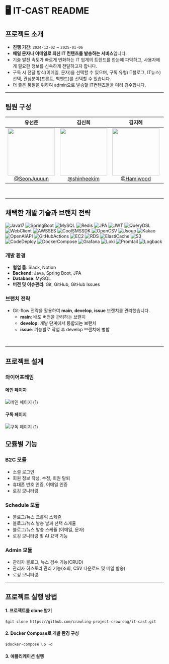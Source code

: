 ﻿
# 🖥️ IT-CAST README

## 프로젝트 소개

- **진행 기간**: `2024-12-02` ~ `2025-01-06`
- **매일 문자나 이메일로 최신 IT 컨텐츠를 발송하는 서비스**입니다.
- 기술 발전 속도가 빠르게 변화하는 IT 업계의 트렌드를 한눈에 파악하고,
사용자에게 필요한 정보를 신속하게 전달하고자 합니다.
- 구독 시 전달 방식(이메일, 문자)을 선택할 수 있으며, 구독 유형(IT블로그, IT뉴스) 선택, 관심분야(프론트, 백엔드)를 선택할 수 있습니다.
- 더 좋은 품질을 위하여 admin으로 발송할 IT컨텐츠들을 미리 검수합니다.
  <br>

---

## 팀원 구성

<div align="center">

|                                          **유선준**                                           | **김신희** | **김지혜** | **권준석** | **최서영** |
|:------------------------------------------------------------------------------------------:|  :------: | :------: | :------: | :------: |
| <img src="https://github.com/SeonJuuuun.png" height="150"> <br/> [@SeonJuuuun](https://github.com/SeonJuuuun) | <img src="https://github.com/shinheekim.png" height="150"> <br/> [@shinheekim](https://github.com/shinheekim) | <img src="https://github.com/Hamiwood.png" height="150"> <br/> [@Hamiwood](https://github.com/Hamiwood) | <img src="https://github.com/junseok708.png" height="150"> <br/> [@junseok708](https://github.com/junseok708) | <img src="https://github.com/seoyeong-4811.png" height="150"> <br/> [@seoyeong-4811](https://github.com/seoyeong-4811) |

</div>

<br>

---

## 채택한 개발 기술과 브랜치 전략

![Java17](https://img.shields.io/badge/Java17-007396?style=for-the-badge&logo=java&logoColor=white)
![SpringBoot](https://img.shields.io/badge/SpringBoot-6DB33F?style=for-the-badge&logo=springboot&logoColor=white)
![MySQL](https://img.shields.io/badge/MySQL-4479A1?style=for-the-badge&logo=mysql&logoColor=white)
![Redis](https://img.shields.io/badge/Redis-DC382D?style=for-the-badge&logo=redis&logoColor=white)
![JPA](https://img.shields.io/badge/JPA-6DB33F?style=for-the-badge&logo=hibernate&logoColor=white)
![JWT](https://img.shields.io/badge/JWT-000000?style=for-the-badge&logo=jsonwebtokens&logoColor=white)
![QueryDSL](https://img.shields.io/badge/QueryDSL-6DB33F?style=for-the-badge&logo=QueryDSL&logoColor=white)
![WebClient](https://img.shields.io/badge/WebClient-6DB33F?style=for-the-badge&logo=spring&logoColor=white)
![AWSSES](https://img.shields.io/badge/AWSSES-FF9900?style=for-the-badge&logo=amazonSES&logoColor=white)
![CoolSMSSDK](https://img.shields.io/badge/CoolSMSSDK-FF9900?style=for-the-badge&logo=sms&logoColor=white)
![OpenCSV](https://img.shields.io/badge/OpenCSV-FF9900?style=for-the-badge&logo=csv&logoColor=white)
![Jsoup](https://img.shields.io/badge/Jsoup-FF9900?style=for-the-badge&logo=jsoup&logoColor=white)
![Kakao](https://img.shields.io/badge/Kakao-FFCD00?style=for-the-badge&logo=kakao&logoColor=white)
![OpenAIAPI](https://img.shields.io/badge/OpenAIAPI-412991?style=for-the-badge&logo=openai&logoColor=white)
![GitHubActions](https://img.shields.io/badge/GitHubActions-2088FF?style=for-the-badge&logo=githubactions&logoColor=white)
![EC2](https://img.shields.io/badge/EC2-FF9900?style=for-the-badge&logo=amazonec2&logoColor=white)
![RDS](https://img.shields.io/badge/RDS-527FFF?style=for-the-badge&logo=amazonrds&logoColor=white)
![ElastiCache](https://img.shields.io/badge/ElastiCache-FF4F8B?style=for-the-badge&logo=amazonelasticache&logoColor=white)
![S3](https://img.shields.io/badge/S3-569A31?style=for-the-badge&logo=amazons3&logoColor=white)
![CodeDeploy](https://img.shields.io/badge/CodeDeploy-6DB33F?style=for-the-badge&logo=awscodedeploy&logoColor=white)
![DockerCompose](https://img.shields.io/badge/DockerCompose-2496ED?style=for-the-badge&logo=docker&logoColor=white)
![Grafana](https://img.shields.io/badge/Grafana-F46800?style=for-the-badge&logo=grafana&logoColor=white)
![Loki](https://img.shields.io/badge/Loki-4A4A55?style=for-the-badge&logo=loki&logoColor=white)
![Promtail](https://img.shields.io/badge/Promtail-4A4A55?style=for-the-badge&logo=promtail&logoColor=white)
![Logback](https://img.shields.io/badge/Logback-6DB33F?style=for-the-badge&logo=logback&logoColor=white)


### 개발 환경

- **협업 툴**: Slack, Notion
- **Backend**: Java, Spring Boot, JPA
- **Database**: MySQL
- **버전 및 이슈관리**: Git, GitHub, GitHub Issues

### 브랜치 전략

- Git-flow 전략을 활용하여 **main**, **develop**, **issue** 브랜치를 관리했습니다.
    - **main**: 배포 버전을 관리하는 브랜치
    - **develop**: 개발 단계에서 통합되는 브랜치
    - **issue**: 기능별로 작업 후 develop 브랜치에 병합

<br>

---

## 프로젝트 설계

### 와이어프레임

#### 메인 페이지
![메인 페이지 (1)](https://github.com/user-attachments/assets/415a9bdb-f3cf-4044-8801-9e848837d121)

#### 구독 페이지
![구독 페이지 (1)](https://github.com/user-attachments/assets/0d14906a-34bb-4ee9-8f07-9350f70c3279)

## 모듈별 기능

### B2C 모듈
* 소셜 로그인
* 회원 정보 작성, 수정, 회원 탈퇴
* 휴대폰 번호 인증, 이메일 인증
* 로깅 모니터링

### Schedule 모듈
* 블로그/뉴스 크롤링 스케쥴
* 블로그/뉴스 발송 날짜 선택 스케쥴
* 블로그/뉴스 발송 스케쥴 (이메일, 문자)
* 로깅 모니터링 및 AI 요약 기능

### Admin 모듈
*  관리자 블로그, 뉴스 검수 기능(CRUD)
*  관리자 히스토리 관리 기능(조회, CSV 다운로드 및 메일 발송)
*  로깅 모니터링


---


## 프로젝트 실행 방법

#### 1. 프로젝트를 clone 받기
```shell
$git clone https://github.com/crawling-project-crowrong/it-cast.git
```
#### 2. Docker Compose로 개발 환경 구성
```shell
$docker-compose up -d
```
#### 3. 애플리케이션 실행

